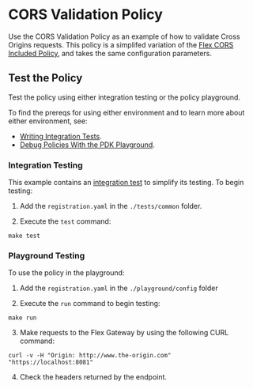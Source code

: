 # CORS Validation Policy

Use the CORS Validation Policy as an example of how to validate Cross Origins requests.
This policy is a simplifed variation of the [Flex CORS Included Policy](https://docs.mulesoft.com/gateway/latest/policies-included-cors), and takes the same configuration parameters.

## Test the Policy

Test the policy using either integration testing or the policy playground.

To find the prereqs for using either environment and to learn more about either environment, see:

* [Writing Integration Tests](https://docs.mulesoft.com/pdk/latest/policies-pdk-integration-tests).
* [Debug Policies With the PDK Playground](https://docs.mulesoft.com/pdk/latest/policies-pdk-debug-local).

### Integration Testing

This example contains an [integration test](./tests/requests.rs) to simplify its testing. To begin testing:

1. Add the `registration.yaml` in the `./tests/common` folder.

2. Execute the `test` command:

``` shell
make test
```

### Playground Testing

To use the policy in the playground:

1. Add the `registration.yaml` in the `./playground/config` folder

2. Execute the `run` command to begin testing:

``` shell
make run
```

3. Make requests to the Flex Gateway by using the following CURL command:

```shell
curl -v -H "Origin: http://www.the-origin.com" "https://localhost:8081"
```

4. Check the headers returned by the endpoint.
